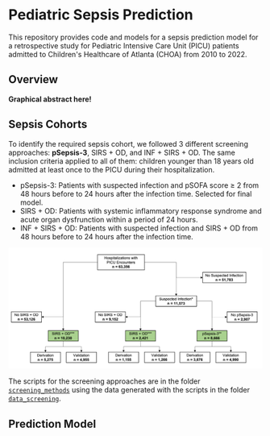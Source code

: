 # Pediatric Sepsis Prediction

This repository provides code and models for a sepsis prediction model for a retrospective study for Pediatric Intensive Care Unit (PICU) patients admitted to Children's Healthcare of Atlanta (CHOA) from 2010 to 2022.

## Overview

**Graphical abstract here!**

## Sepsis Cohorts

To identify the required sepsis cohort, we followed 3 different screening approaches: **pSepsis-3**, SIRS + OD, and INF + SIRS + OD. The same inclusion criteria applied to all of them: children younger than 18 years old admitted at least once to the PICU during their hospitalization.

- pSepsis-3: Patients with suspected infection and pSOFA score $\ge$ 2 from 48 hours before to 24 hours after the infection time. Selected for final model.
- SIRS + OD: Patients with systemic inflammatory response syndrome and acute organ dysfrunction within a period of 24 hours.
- INF + SIRS + OD: Patients with suspected infection and SIRS + OD from 48 hours before to 24 hours after the infection time.

![Cohorts Flow Diagram](./files/flow_diagram.png)

The scripts for the screening approaches are in the folder [`screening_methods`](./screening_methods/) using the data generated with the scripts in the folder [`data_screening`](./data_screening/).

## Prediction Model
